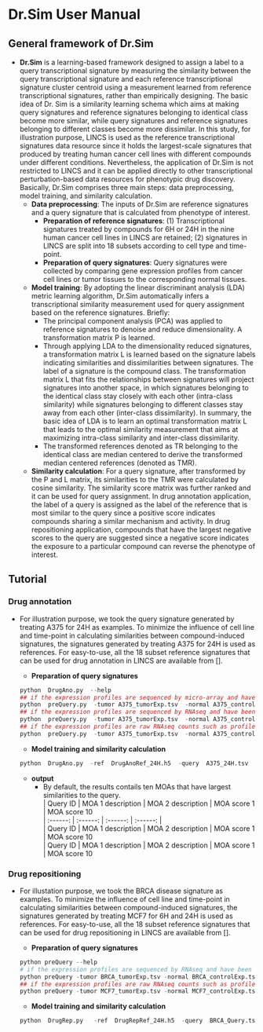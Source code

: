 # Dr.Sim User Manual
## General framework of Dr.Sim
* **Dr.Sim** is a learning-based framework designed to assign a label to a query transcriptional signature by measuring the similarity between the query transcriptional signature and each reference transcriptional signature cluster centroid using a measurement learned from reference transcriptional signatures, rather than empirically designing. The basic idea of Dr. Sim is a similarity learning schema which aims at making query signatures and reference signatures belonging to identical class become more similar, while query signatures and reference signatures belonging to different classes become more dissimilar. In this study, for illustration purpose, LINCS is used as the reference transcriptional signatures data resource since it holds the largest-scale signatures that produced by treating human cancer cell lines with different compounds under different conditions. Nevertheless, the application of Dr.Sim is not restricted to LINCS and it can be applied directly to other transcriptional perturbation-based data resources for phenotypic drug discovery. Basically, Dr.Sim comprises three main steps: data preprocessing, model training, and similarity calculation.
  * **Data preprocessing**: The inputs of Dr.Sim are reference signatures and a query signature that is calculated from phenotype of interest.
    * **Preparation of reference signatures**: (1) Transcriptional signatures treated by compounds for 6H or 24H in the nine human cancer cell lines in LINCS are retained;  (2) signatures in LINCS are split into 18 subsets according to cell type and time-point.
    * **Preparation of query signatures**: Query signatures were collected by comparing gene expression profiles from cancer cell lines or tumor tissues to the corresponding normal tissues.
  * **Model training**: By adopting the linear discriminant analysis (LDA) metric learning algorithm, Dr.Sim automatically infers a transcriptional similarity measurement 
used for query assignment based on the reference signatures. Briefly:
    * The principal component analysis (PCA) was applied to reference signatures to denoise and reduce dimensionality. A transformation matrix P is learned.
    * Through applying LDA to the dimensionality reduced signatures, a transformation matrix L is learned based on the signature labels indicating similarities and dissimilarities between signatures. The label of a signature is the compound class. The transformation matrix L that fits the relationships between signatures will project signatures into another space, in which signatures belonging to the identical class stay closely with each other (intra-class similarity) while signatures belonging to different classes stay away from each other (inter-class dissimilarity). In summary, the basic idea of LDA is to learn an optimal transformation matrix L that leads to the optimal similarity measurement that aims at maximizing intra-class similarity and inter-class dissimilarity.
    * The transformed references denoted as TR belonging to the identical class are median centered to derive the transformed median centered references (denoted as TMR).
  * **Similarity calculation**: For a query signature, after transformed by the P and L matrix, its similarities to the TMR were calculated by cosine similarity. The similarity score matrix was further ranked and it can be used for query assignment. In drug annotation application, the label of a query is assigned as the label of the reference that is most similar to the query since a positive score indicates compounds sharing a similar mechanism and activity. In drug repositioning application, compounds that have the largest negative scores to the query are suggested since a negative score indicates the exposure to a particular compound can reverse the phenotype of interest.

## **Tutorial**
### **Drug annotation**
* For illustration purpose, we took the query signature generated by treating A375 for 24H as examples. To minimize the influence of cell line and time-point in calculating similarities between compound-induced signatures, the signatures generated by treating A375 for 24H is used as references. For easy-to-use, all the 18 subset reference signatures that can be used for drug annotation in LINCS are available from [].  
    * **Preparation of query signatures** 
    ```r
    python  DrugAno.py  --help
    ## if the expression profiles are sequenced by micro-array and have been normalized such as profiles in CMap and LINCS:
    python  preQuery.py  -tumor A375_tumorExp.tsv  -normal A375_controlExp.tsv  
    ## if the expression profiles are sequenced by RNAseq and have been normalized to fpkm such as profiles in TCGA:
    python  preQuery.py  -tumor A375_tumorExp.tsv  -normal A375_controlExp.tsv  -log2 
    ## if the expression profiles are raw RNAseq counts such as profiles in GEO:
    python  preQuery.py  -tumor A375_tumorExp.tsv  -normal A375_controlExp.tsv  -normalize
    ```  
    
    * **Model training and similarity calculation** 
    ```r
    python  DrugAno.py  -ref  DrugAnoRef_24H.h5  -query  A375_24H.tsv
    ```
    * **output**
      * By default, the results contails ten MOAs that have largest similarities to the query.  
| Query ID              | MOA 1 description | MOA 2 description | MOA score 1 | MOA score 10    
| :------: | :------: | :------: |  :------: |    
| Query ID              | MOA 1 description | MOA 2 description | MOA score 1 | MOA score 10    
| Query ID              | MOA 1 description | MOA 2 description | MOA score 1 | MOA score 10    


     
    
### **Drug repositioning**
* For illustation purpose, we took the BRCA disease signature as examples. To minimize the influence of cell line and time-point in calculating similarities between compound-induced signatures, the signatures generated by treating MCF7 for 6H and 24H is used as references. For easy-to-use, all the 18 subset reference signatures that can be used for drug repositioning in LINCS are available from [].
    * **Preparation of query signatures** 
    ```r
    python preQuery --help 
    # if the expression profiles are sequenced by RNAseq and have been normalized to fpkm such as profiles in TCGA:
    python preQuery -tumor BRCA_tumorExp.tsv -normal BRCA_controlExp.tsv -log2
    ## if the expression profiles are raw RNAseq counts such as profiles in GEO, for example:
    python preQuery -tumor MCF7_tumorExp.tsv -normal MCF7_controlExp.tsv -normalize
    ```
    
    * **Model training and similarity calculation**
    ```r
    python  DrugRep.py   -ref  DrugRepRef_24H.h5  -query  BRCA_Query.tsv 
    ```
    

    
    















